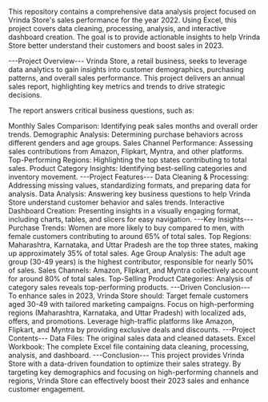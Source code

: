 This repository contains a comprehensive data analysis project focused on Vrinda Store's sales performance for the year 2022. Using Excel, this project covers data cleaning, processing, analysis, and interactive dashboard creation. The goal is to provide actionable insights to help Vrinda Store better understand their customers and boost sales in 2023.

---Project Overview---
Vrinda Store, a retail business, seeks to leverage data analytics to gain insights into customer demographics, purchasing patterns, and overall sales performance. This project delivers an annual sales report, highlighting key metrics and trends to drive strategic decisions.

The report answers critical business questions, such as:

Monthly Sales Comparison: Identifying peak sales months and overall order trends.
Demographic Analysis: Determining purchase behaviors across different genders and age groups.
Sales Channel Performance: Assessing sales contributions from Amazon, Flipkart, Myntra, and other platforms.
Top-Performing Regions: Highlighting the top states contributing to total sales.
Product Category Insights: Identifying best-selling categories and inventory movement.
---Project Features---
Data Cleaning & Processing: Addressing missing values, standardizing formats, and preparing data for analysis.
Data Analysis: Answering key business questions to help Vrinda Store understand customer behavior and sales trends.
Interactive Dashboard Creation: Presenting insights in a visually engaging format, including charts, tables, and slicers for easy navigation.
---Key Insights---
Purchase Trends: Women are more likely to buy compared to men, with female customers contributing to around 65% of total sales.
Top Regions: Maharashtra, Karnataka, and Uttar Pradesh are the top three states, making up approximately 35% of total sales.
Age Group Analysis: The adult age group (30-49 years) is the highest contributor, responsible for nearly 50% of sales.
Sales Channels: Amazon, Flipkart, and Myntra collectively account for around 80% of total sales.
Top-Selling Product Categories: Analysis of category sales reveals top-performing products.
---Driven Conclusion---
To enhance sales in 2023, Vrinda Store should:
Target female customers aged 30-49 with tailored marketing campaigns.
Focus on high-performing regions (Maharashtra, Karnataka, and Uttar Pradesh) with localized ads, offers, and promotions.
Leverage high-traffic platforms like Amazon, Flipkart, and Myntra by providing exclusive deals and discounts.
---Project Contents---
Data Files: The original sales data and cleaned datasets.
Excel Workbook: The complete Excel file containing data cleaning, processing, analysis, and dashboard.
---Conclusion---
This project provides Vrinda Store with a data-driven foundation to optimize their sales strategy. By targeting key demographics and focusing on high-performing channels and regions, Vrinda Store can effectively boost their 2023 sales and enhance customer engagement.

